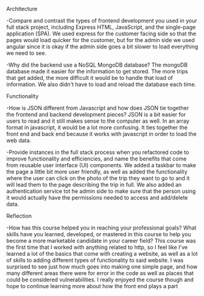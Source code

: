 Architecture

-Compare and contrast the types of frontend development you used in your full stack project, including Express HTML, JavaScript, 
and the single-page application (SPA).
We used express for the customer facing side so that the pages would load quicker for the customer, but for the admin side we used 
angular since it is okay if the admin side goes a bit slower to load everything we need to see. 

-Why did the backend use a NoSQL MongoDB database?
The mongoDB database made it easier for the information to get stored. The more trips that get added, the more difficult it would 
be to handle that load of information. We also didn't have to load and reload the database each time.

Functionality

-How is JSON different from Javascript and how does JSON tie together the frontend and backend development pieces? 
JSON is a bit easier for users to read and it still makes sense to the computer as well. In an array format in javascript, 
it would be a lot more confusing. It ties together the front end and back end because it works with javascript in order to 
load the web data.

-Provide instances in the full stack process when you refactored code to improve functionality and efficiencies, and name the 
benefits that come from reusable user interface (UI) components.
We added a taskbar to make the page a little bit more user friendly, as well as added the functionality where the user can click 
on the photo of the trip they want to go to and it will lead them to the page describing the trip in full. We also added an 
authentication service tot he admin side to make sure that the person using it would actually have the permissions needed to 
access and add/delete data.

Reflection

-How has this course helped you in reaching your professional goals? What skills have you learned, developed, or mastered in this 
course to help you become a more marketable candidate in your career field?
This course was the first time that I worked with anything related to http, so I feel like I've learned a lot of the basics that 
come with creating a website, as well as a lot of skills to adding different types of functionality to said website. I was 
surprised to see just how much goes into making one simple page, and how many different areas there were for error in the code 
as well as places that could be considered vulnerabilities. I really enjoyed the course though and hope to continue learning more 
about how the front end plays a part
